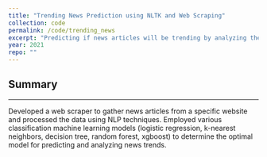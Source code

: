 ```yaml
---
title: "Trending News Prediction using NLTK and Web Scraping"
collection: code
permalink: /code/trending_news
excerpt: "Predicting if news articles will be trending by analyzing the news titles and description.<br><b>Skills</b>: Python web scraping, NLP (NLTK), Python data manipulation - Numpy, Pandas, Machine Learning - Logistic Regression, K-Nearest Neighbors, Decision Tree, Random Forest, Xgboost"
year: 2021
repo: ""
---
```


## Summary
---

Developed a web scraper to gather news articles from a specific website and processed the data using NLP techniques. Employed various classification machine learning models (logistic regression, k-nearest neighbors, decision tree, random forest, xgboost) to determine the optimal model for predicting and analyzing news trends.